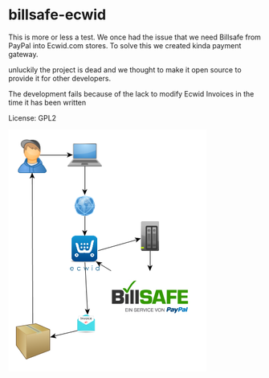 # billsafe-ecwid

This is more or less a test. We once had the issue that we need Billsafe from PayPal into Ecwid.com stores.
To solve this we created kinda payment gateway.

unluckily the project is dead and we thought to make it open source to provide it for other developers.

The development fails because of the lack to modify Ecwid Invoices in the time it has been written

License: GPL2

![Alt text](gateway.png?raw=true "billsafe-ecwid")
